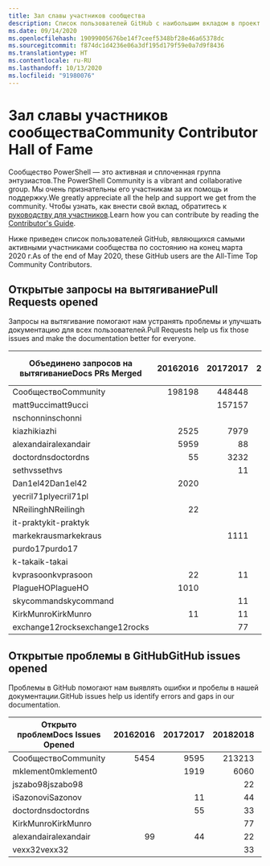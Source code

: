 ```yaml
---
title: Зал славы участников сообщества
description: Список пользователей GitHub с наибольшим вкладом в проект PowerShell-doc.
ms.date: 09/14/2020
ms.openlocfilehash: 19099005676be14f7ceef5348bf28e46a65378dc
ms.sourcegitcommit: f874dc1d4236e06a3df195d179f59e0a7d9f8436
ms.translationtype: HT
ms.contentlocale: ru-RU
ms.lasthandoff: 10/13/2020
ms.locfileid: "91980076"
---
```

# <a name="community-contributor-hall-of-fame"></a><span data-ttu-id="5f3d6-103">Зал славы участников сообщества</span><span class="sxs-lookup"><span data-stu-id="5f3d6-103">Community Contributor Hall of Fame</span></span>

<span data-ttu-id="5f3d6-104">Сообщество PowerShell — это активная и сплоченная группа энтузиастов.</span><span class="sxs-lookup"><span data-stu-id="5f3d6-104">The PowerShell Community is a vibrant and collaborative group.</span></span> <span data-ttu-id="5f3d6-105">Мы очень признательны его участникам за их помощь и поддержку.</span><span class="sxs-lookup"><span data-stu-id="5f3d6-105">We greatly appreciate all the help and support we get from the community.</span></span> <span data-ttu-id="5f3d6-106">Чтобы узнать, как внести свой вклад, обратитесь к [руководству для участников][contrib].</span><span class="sxs-lookup"><span data-stu-id="5f3d6-106">Learn how you can contribute by reading the [Contributor's Guide][contrib].</span></span>

<span data-ttu-id="5f3d6-107">Ниже приведен список пользователей GitHub, являющихся самыми активными участниками сообщества по состоянию на конец марта 2020 г.</span><span class="sxs-lookup"><span data-stu-id="5f3d6-107">As of the end of May 2020, these GitHub users are the All-Time Top Community Contributors.</span></span>

## <a name="pull-requests-opened"></a><span data-ttu-id="5f3d6-108">Открытые запросы на вытягивание</span><span class="sxs-lookup"><span data-stu-id="5f3d6-108">Pull Requests opened</span></span>

<span data-ttu-id="5f3d6-109">Запросы на вытягивание помогают нам устранять проблемы и улучшать документацию для всех пользователей.</span><span class="sxs-lookup"><span data-stu-id="5f3d6-109">Pull Requests help us fix those issues and make the documentation better for everyone.</span></span>

| <span data-ttu-id="5f3d6-110">Объединено запросов на вытягивание</span><span class="sxs-lookup"><span data-stu-id="5f3d6-110">Docs PRs Merged</span></span> | <span data-ttu-id="5f3d6-111">2016</span><span class="sxs-lookup"><span data-stu-id="5f3d6-111">2016</span></span> | <span data-ttu-id="5f3d6-112">2017</span><span class="sxs-lookup"><span data-stu-id="5f3d6-112">2017</span></span> | <span data-ttu-id="5f3d6-113">2018</span><span class="sxs-lookup"><span data-stu-id="5f3d6-113">2018</span></span> | <span data-ttu-id="5f3d6-114">2019</span><span class="sxs-lookup"><span data-stu-id="5f3d6-114">2019</span></span> | <span data-ttu-id="5f3d6-115">2020</span><span class="sxs-lookup"><span data-stu-id="5f3d6-115">2020</span></span> | <span data-ttu-id="5f3d6-116">Grand Total</span><span class="sxs-lookup"><span data-stu-id="5f3d6-116">Grand Total</span></span> |
| --------------- | ---: | ---: | ---: | ---: | ---: | ----------: |
| <span data-ttu-id="5f3d6-117">Сообщество</span><span class="sxs-lookup"><span data-stu-id="5f3d6-117">Community</span></span>       |  <span data-ttu-id="5f3d6-118">198</span><span class="sxs-lookup"><span data-stu-id="5f3d6-118">198</span></span> |  <span data-ttu-id="5f3d6-119">448</span><span class="sxs-lookup"><span data-stu-id="5f3d6-119">448</span></span> |  <span data-ttu-id="5f3d6-120">468</span><span class="sxs-lookup"><span data-stu-id="5f3d6-120">468</span></span> |  <span data-ttu-id="5f3d6-121">322</span><span class="sxs-lookup"><span data-stu-id="5f3d6-121">322</span></span> |  <span data-ttu-id="5f3d6-122">136</span><span class="sxs-lookup"><span data-stu-id="5f3d6-122">136</span></span> |        <span data-ttu-id="5f3d6-123">1575</span><span class="sxs-lookup"><span data-stu-id="5f3d6-123">1575</span></span> |
| <span data-ttu-id="5f3d6-124">matt9ucci</span><span class="sxs-lookup"><span data-stu-id="5f3d6-124">matt9ucci</span></span>       |      |  <span data-ttu-id="5f3d6-125">157</span><span class="sxs-lookup"><span data-stu-id="5f3d6-125">157</span></span> |   <span data-ttu-id="5f3d6-126">80</span><span class="sxs-lookup"><span data-stu-id="5f3d6-126">80</span></span> |   <span data-ttu-id="5f3d6-127">30</span><span class="sxs-lookup"><span data-stu-id="5f3d6-127">30</span></span> |      |         <span data-ttu-id="5f3d6-128">267</span><span class="sxs-lookup"><span data-stu-id="5f3d6-128">267</span></span> |
| <span data-ttu-id="5f3d6-129">nschonni</span><span class="sxs-lookup"><span data-stu-id="5f3d6-129">nschonni</span></span>        |      |      |   <span data-ttu-id="5f3d6-130">14</span><span class="sxs-lookup"><span data-stu-id="5f3d6-130">14</span></span> |  <span data-ttu-id="5f3d6-131">138</span><span class="sxs-lookup"><span data-stu-id="5f3d6-131">138</span></span> |   <span data-ttu-id="5f3d6-132">10</span><span class="sxs-lookup"><span data-stu-id="5f3d6-132">10</span></span> |         <span data-ttu-id="5f3d6-133">162</span><span class="sxs-lookup"><span data-stu-id="5f3d6-133">162</span></span> |
| <span data-ttu-id="5f3d6-134">kiazhi</span><span class="sxs-lookup"><span data-stu-id="5f3d6-134">kiazhi</span></span>          |   <span data-ttu-id="5f3d6-135">25</span><span class="sxs-lookup"><span data-stu-id="5f3d6-135">25</span></span> |   <span data-ttu-id="5f3d6-136">79</span><span class="sxs-lookup"><span data-stu-id="5f3d6-136">79</span></span> |   <span data-ttu-id="5f3d6-137">12</span><span class="sxs-lookup"><span data-stu-id="5f3d6-137">12</span></span> |      |      |         <span data-ttu-id="5f3d6-138">116</span><span class="sxs-lookup"><span data-stu-id="5f3d6-138">116</span></span> |
| <span data-ttu-id="5f3d6-139">alexandair</span><span class="sxs-lookup"><span data-stu-id="5f3d6-139">alexandair</span></span>      |   <span data-ttu-id="5f3d6-140">59</span><span class="sxs-lookup"><span data-stu-id="5f3d6-140">59</span></span> |    <span data-ttu-id="5f3d6-141">8</span><span class="sxs-lookup"><span data-stu-id="5f3d6-141">8</span></span> |   <span data-ttu-id="5f3d6-142">26</span><span class="sxs-lookup"><span data-stu-id="5f3d6-142">26</span></span> |    <span data-ttu-id="5f3d6-143">2</span><span class="sxs-lookup"><span data-stu-id="5f3d6-143">2</span></span> |    <span data-ttu-id="5f3d6-144">1</span><span class="sxs-lookup"><span data-stu-id="5f3d6-144">1</span></span> |          <span data-ttu-id="5f3d6-145">96</span><span class="sxs-lookup"><span data-stu-id="5f3d6-145">96</span></span> |
| <span data-ttu-id="5f3d6-146">doctordns</span><span class="sxs-lookup"><span data-stu-id="5f3d6-146">doctordns</span></span>       |    <span data-ttu-id="5f3d6-147">5</span><span class="sxs-lookup"><span data-stu-id="5f3d6-147">5</span></span> |   <span data-ttu-id="5f3d6-148">32</span><span class="sxs-lookup"><span data-stu-id="5f3d6-148">32</span></span> |   <span data-ttu-id="5f3d6-149">20</span><span class="sxs-lookup"><span data-stu-id="5f3d6-149">20</span></span> |    <span data-ttu-id="5f3d6-150">7</span><span class="sxs-lookup"><span data-stu-id="5f3d6-150">7</span></span> |    <span data-ttu-id="5f3d6-151">5</span><span class="sxs-lookup"><span data-stu-id="5f3d6-151">5</span></span> |          <span data-ttu-id="5f3d6-152">69</span><span class="sxs-lookup"><span data-stu-id="5f3d6-152">69</span></span> |
| <span data-ttu-id="5f3d6-153">sethvs</span><span class="sxs-lookup"><span data-stu-id="5f3d6-153">sethvs</span></span>          |      |    <span data-ttu-id="5f3d6-154">1</span><span class="sxs-lookup"><span data-stu-id="5f3d6-154">1</span></span> |   <span data-ttu-id="5f3d6-155">44</span><span class="sxs-lookup"><span data-stu-id="5f3d6-155">44</span></span> |      |   <span data-ttu-id="5f3d6-156">20</span><span class="sxs-lookup"><span data-stu-id="5f3d6-156">20</span></span> |          <span data-ttu-id="5f3d6-157">65</span><span class="sxs-lookup"><span data-stu-id="5f3d6-157">65</span></span> |
| <span data-ttu-id="5f3d6-158">Dan1el42</span><span class="sxs-lookup"><span data-stu-id="5f3d6-158">Dan1el42</span></span>        |   <span data-ttu-id="5f3d6-159">20</span><span class="sxs-lookup"><span data-stu-id="5f3d6-159">20</span></span> |      |      |      |      |          <span data-ttu-id="5f3d6-160">20</span><span class="sxs-lookup"><span data-stu-id="5f3d6-160">20</span></span> |
| <span data-ttu-id="5f3d6-161">yecril71pl</span><span class="sxs-lookup"><span data-stu-id="5f3d6-161">yecril71pl</span></span>      |      |      |      |      |   <span data-ttu-id="5f3d6-162">20</span><span class="sxs-lookup"><span data-stu-id="5f3d6-162">20</span></span> |          <span data-ttu-id="5f3d6-163">20</span><span class="sxs-lookup"><span data-stu-id="5f3d6-163">20</span></span> |
| <span data-ttu-id="5f3d6-164">NReilingh</span><span class="sxs-lookup"><span data-stu-id="5f3d6-164">NReilingh</span></span>       |    <span data-ttu-id="5f3d6-165">2</span><span class="sxs-lookup"><span data-stu-id="5f3d6-165">2</span></span> |      |   <span data-ttu-id="5f3d6-166">13</span><span class="sxs-lookup"><span data-stu-id="5f3d6-166">13</span></span> |    <span data-ttu-id="5f3d6-167">3</span><span class="sxs-lookup"><span data-stu-id="5f3d6-167">3</span></span> |      |          <span data-ttu-id="5f3d6-168">18</span><span class="sxs-lookup"><span data-stu-id="5f3d6-168">18</span></span> |
| <span data-ttu-id="5f3d6-169">it-praktyk</span><span class="sxs-lookup"><span data-stu-id="5f3d6-169">it-praktyk</span></span>      |      |      |   <span data-ttu-id="5f3d6-170">16</span><span class="sxs-lookup"><span data-stu-id="5f3d6-170">16</span></span> |    <span data-ttu-id="5f3d6-171">1</span><span class="sxs-lookup"><span data-stu-id="5f3d6-171">1</span></span> |      |          <span data-ttu-id="5f3d6-172">17</span><span class="sxs-lookup"><span data-stu-id="5f3d6-172">17</span></span> |
| <span data-ttu-id="5f3d6-173">markekraus</span><span class="sxs-lookup"><span data-stu-id="5f3d6-173">markekraus</span></span>      |      |   <span data-ttu-id="5f3d6-174">11</span><span class="sxs-lookup"><span data-stu-id="5f3d6-174">11</span></span> |    <span data-ttu-id="5f3d6-175">5</span><span class="sxs-lookup"><span data-stu-id="5f3d6-175">5</span></span> |      |      |          <span data-ttu-id="5f3d6-176">16</span><span class="sxs-lookup"><span data-stu-id="5f3d6-176">16</span></span> |
| <span data-ttu-id="5f3d6-177">purdo17</span><span class="sxs-lookup"><span data-stu-id="5f3d6-177">purdo17</span></span>         |      |      |   <span data-ttu-id="5f3d6-178">13</span><span class="sxs-lookup"><span data-stu-id="5f3d6-178">13</span></span> |      |      |          <span data-ttu-id="5f3d6-179">13</span><span class="sxs-lookup"><span data-stu-id="5f3d6-179">13</span></span> |
| <span data-ttu-id="5f3d6-180">k-takai</span><span class="sxs-lookup"><span data-stu-id="5f3d6-180">k-takai</span></span>         |      |      |    <span data-ttu-id="5f3d6-181">5</span><span class="sxs-lookup"><span data-stu-id="5f3d6-181">5</span></span> |    <span data-ttu-id="5f3d6-182">1</span><span class="sxs-lookup"><span data-stu-id="5f3d6-182">1</span></span> |    <span data-ttu-id="5f3d6-183">7</span><span class="sxs-lookup"><span data-stu-id="5f3d6-183">7</span></span> |          <span data-ttu-id="5f3d6-184">13</span><span class="sxs-lookup"><span data-stu-id="5f3d6-184">13</span></span> |
| <span data-ttu-id="5f3d6-185">kvprasoon</span><span class="sxs-lookup"><span data-stu-id="5f3d6-185">kvprasoon</span></span>       |    <span data-ttu-id="5f3d6-186">2</span><span class="sxs-lookup"><span data-stu-id="5f3d6-186">2</span></span> |    <span data-ttu-id="5f3d6-187">1</span><span class="sxs-lookup"><span data-stu-id="5f3d6-187">1</span></span> |    <span data-ttu-id="5f3d6-188">7</span><span class="sxs-lookup"><span data-stu-id="5f3d6-188">7</span></span> |    <span data-ttu-id="5f3d6-189">2</span><span class="sxs-lookup"><span data-stu-id="5f3d6-189">2</span></span> |    <span data-ttu-id="5f3d6-190">1</span><span class="sxs-lookup"><span data-stu-id="5f3d6-190">1</span></span> |          <span data-ttu-id="5f3d6-191">13</span><span class="sxs-lookup"><span data-stu-id="5f3d6-191">13</span></span> |
| <span data-ttu-id="5f3d6-192">PlagueHO</span><span class="sxs-lookup"><span data-stu-id="5f3d6-192">PlagueHO</span></span>        |   <span data-ttu-id="5f3d6-193">10</span><span class="sxs-lookup"><span data-stu-id="5f3d6-193">10</span></span> |      |      |    <span data-ttu-id="5f3d6-194">1</span><span class="sxs-lookup"><span data-stu-id="5f3d6-194">1</span></span> |      |          <span data-ttu-id="5f3d6-195">11</span><span class="sxs-lookup"><span data-stu-id="5f3d6-195">11</span></span> |
| <span data-ttu-id="5f3d6-196">skycommand</span><span class="sxs-lookup"><span data-stu-id="5f3d6-196">skycommand</span></span>      |      |    <span data-ttu-id="5f3d6-197">1</span><span class="sxs-lookup"><span data-stu-id="5f3d6-197">1</span></span> |    <span data-ttu-id="5f3d6-198">3</span><span class="sxs-lookup"><span data-stu-id="5f3d6-198">3</span></span> |    <span data-ttu-id="5f3d6-199">3</span><span class="sxs-lookup"><span data-stu-id="5f3d6-199">3</span></span> |    <span data-ttu-id="5f3d6-200">3</span><span class="sxs-lookup"><span data-stu-id="5f3d6-200">3</span></span> |          <span data-ttu-id="5f3d6-201">10</span><span class="sxs-lookup"><span data-stu-id="5f3d6-201">10</span></span> |
| <span data-ttu-id="5f3d6-202">KirkMunro</span><span class="sxs-lookup"><span data-stu-id="5f3d6-202">KirkMunro</span></span>       |    <span data-ttu-id="5f3d6-203">1</span><span class="sxs-lookup"><span data-stu-id="5f3d6-203">1</span></span> |    <span data-ttu-id="5f3d6-204">1</span><span class="sxs-lookup"><span data-stu-id="5f3d6-204">1</span></span> |    <span data-ttu-id="5f3d6-205">2</span><span class="sxs-lookup"><span data-stu-id="5f3d6-205">2</span></span> |    <span data-ttu-id="5f3d6-206">6</span><span class="sxs-lookup"><span data-stu-id="5f3d6-206">6</span></span> |      |          <span data-ttu-id="5f3d6-207">10</span><span class="sxs-lookup"><span data-stu-id="5f3d6-207">10</span></span> |
| <span data-ttu-id="5f3d6-208">exchange12rocks</span><span class="sxs-lookup"><span data-stu-id="5f3d6-208">exchange12rocks</span></span> |      |    <span data-ttu-id="5f3d6-209">7</span><span class="sxs-lookup"><span data-stu-id="5f3d6-209">7</span></span> |    <span data-ttu-id="5f3d6-210">3</span><span class="sxs-lookup"><span data-stu-id="5f3d6-210">3</span></span> |      |      |          <span data-ttu-id="5f3d6-211">10</span><span class="sxs-lookup"><span data-stu-id="5f3d6-211">10</span></span> |

## <a name="github-issues-opened"></a><span data-ttu-id="5f3d6-212">Открытые проблемы в GitHub</span><span class="sxs-lookup"><span data-stu-id="5f3d6-212">GitHub issues opened</span></span>

<span data-ttu-id="5f3d6-213">Проблемы в GitHub помогают нам выявлять ошибки и пробелы в нашей документации.</span><span class="sxs-lookup"><span data-stu-id="5f3d6-213">GitHub issues help us identify errors and gaps in our documentation.</span></span>

| <span data-ttu-id="5f3d6-214">Открыто проблем</span><span class="sxs-lookup"><span data-stu-id="5f3d6-214">Docs Issues Opened</span></span> | <span data-ttu-id="5f3d6-215">2016</span><span class="sxs-lookup"><span data-stu-id="5f3d6-215">2016</span></span> | <span data-ttu-id="5f3d6-216">2017</span><span class="sxs-lookup"><span data-stu-id="5f3d6-216">2017</span></span> | <span data-ttu-id="5f3d6-217">2018</span><span class="sxs-lookup"><span data-stu-id="5f3d6-217">2018</span></span> | <span data-ttu-id="5f3d6-218">2019</span><span class="sxs-lookup"><span data-stu-id="5f3d6-218">2019</span></span> | <span data-ttu-id="5f3d6-219">2020</span><span class="sxs-lookup"><span data-stu-id="5f3d6-219">2020</span></span> | <span data-ttu-id="5f3d6-220">Grand Total</span><span class="sxs-lookup"><span data-stu-id="5f3d6-220">Grand Total</span></span> |
| ------------------ | ---: | ---: | ---: | ---: | ---: | ----------: |
| <span data-ttu-id="5f3d6-221">Сообщество</span><span class="sxs-lookup"><span data-stu-id="5f3d6-221">Community</span></span>          |   <span data-ttu-id="5f3d6-222">54</span><span class="sxs-lookup"><span data-stu-id="5f3d6-222">54</span></span> |   <span data-ttu-id="5f3d6-223">95</span><span class="sxs-lookup"><span data-stu-id="5f3d6-223">95</span></span> |  <span data-ttu-id="5f3d6-224">213</span><span class="sxs-lookup"><span data-stu-id="5f3d6-224">213</span></span> |  <span data-ttu-id="5f3d6-225">575</span><span class="sxs-lookup"><span data-stu-id="5f3d6-225">575</span></span> |  <span data-ttu-id="5f3d6-226">464</span><span class="sxs-lookup"><span data-stu-id="5f3d6-226">464</span></span> |        <span data-ttu-id="5f3d6-227">1404</span><span class="sxs-lookup"><span data-stu-id="5f3d6-227">1404</span></span> |
| <span data-ttu-id="5f3d6-228">mklement0</span><span class="sxs-lookup"><span data-stu-id="5f3d6-228">mklement0</span></span>          |      |   <span data-ttu-id="5f3d6-229">19</span><span class="sxs-lookup"><span data-stu-id="5f3d6-229">19</span></span> |   <span data-ttu-id="5f3d6-230">60</span><span class="sxs-lookup"><span data-stu-id="5f3d6-230">60</span></span> |   <span data-ttu-id="5f3d6-231">56</span><span class="sxs-lookup"><span data-stu-id="5f3d6-231">56</span></span> |   <span data-ttu-id="5f3d6-232">56</span><span class="sxs-lookup"><span data-stu-id="5f3d6-232">56</span></span> |         <span data-ttu-id="5f3d6-233">191</span><span class="sxs-lookup"><span data-stu-id="5f3d6-233">191</span></span> |
| <span data-ttu-id="5f3d6-234">jszabo98</span><span class="sxs-lookup"><span data-stu-id="5f3d6-234">jszabo98</span></span>           |      |      |    <span data-ttu-id="5f3d6-235">2</span><span class="sxs-lookup"><span data-stu-id="5f3d6-235">2</span></span> |   <span data-ttu-id="5f3d6-236">15</span><span class="sxs-lookup"><span data-stu-id="5f3d6-236">15</span></span> |    <span data-ttu-id="5f3d6-237">6</span><span class="sxs-lookup"><span data-stu-id="5f3d6-237">6</span></span> |          <span data-ttu-id="5f3d6-238">23</span><span class="sxs-lookup"><span data-stu-id="5f3d6-238">23</span></span> |
| <span data-ttu-id="5f3d6-239">iSazonov</span><span class="sxs-lookup"><span data-stu-id="5f3d6-239">iSazonov</span></span>           |      |    <span data-ttu-id="5f3d6-240">1</span><span class="sxs-lookup"><span data-stu-id="5f3d6-240">1</span></span> |    <span data-ttu-id="5f3d6-241">4</span><span class="sxs-lookup"><span data-stu-id="5f3d6-241">4</span></span> |   <span data-ttu-id="5f3d6-242">10</span><span class="sxs-lookup"><span data-stu-id="5f3d6-242">10</span></span> |    <span data-ttu-id="5f3d6-243">7</span><span class="sxs-lookup"><span data-stu-id="5f3d6-243">7</span></span> |          <span data-ttu-id="5f3d6-244">22</span><span class="sxs-lookup"><span data-stu-id="5f3d6-244">22</span></span> |
| <span data-ttu-id="5f3d6-245">doctordns</span><span class="sxs-lookup"><span data-stu-id="5f3d6-245">doctordns</span></span>          |      |    <span data-ttu-id="5f3d6-246">5</span><span class="sxs-lookup"><span data-stu-id="5f3d6-246">5</span></span> |    <span data-ttu-id="5f3d6-247">3</span><span class="sxs-lookup"><span data-stu-id="5f3d6-247">3</span></span> |    <span data-ttu-id="5f3d6-248">5</span><span class="sxs-lookup"><span data-stu-id="5f3d6-248">5</span></span> |    <span data-ttu-id="5f3d6-249">4</span><span class="sxs-lookup"><span data-stu-id="5f3d6-249">4</span></span> |          <span data-ttu-id="5f3d6-250">17</span><span class="sxs-lookup"><span data-stu-id="5f3d6-250">17</span></span> |
| <span data-ttu-id="5f3d6-251">KirkMunro</span><span class="sxs-lookup"><span data-stu-id="5f3d6-251">KirkMunro</span></span>          |      |      |    <span data-ttu-id="5f3d6-252">7</span><span class="sxs-lookup"><span data-stu-id="5f3d6-252">7</span></span> |    <span data-ttu-id="5f3d6-253">7</span><span class="sxs-lookup"><span data-stu-id="5f3d6-253">7</span></span> |    <span data-ttu-id="5f3d6-254">1</span><span class="sxs-lookup"><span data-stu-id="5f3d6-254">1</span></span> |          <span data-ttu-id="5f3d6-255">15</span><span class="sxs-lookup"><span data-stu-id="5f3d6-255">15</span></span> |
| <span data-ttu-id="5f3d6-256">alexandair</span><span class="sxs-lookup"><span data-stu-id="5f3d6-256">alexandair</span></span>         |    <span data-ttu-id="5f3d6-257">9</span><span class="sxs-lookup"><span data-stu-id="5f3d6-257">9</span></span> |    <span data-ttu-id="5f3d6-258">4</span><span class="sxs-lookup"><span data-stu-id="5f3d6-258">4</span></span> |    <span data-ttu-id="5f3d6-259">2</span><span class="sxs-lookup"><span data-stu-id="5f3d6-259">2</span></span> |      |      |          <span data-ttu-id="5f3d6-260">15</span><span class="sxs-lookup"><span data-stu-id="5f3d6-260">15</span></span> |
| <span data-ttu-id="5f3d6-261">vexx32</span><span class="sxs-lookup"><span data-stu-id="5f3d6-261">vexx32</span></span>             |      |      |    <span data-ttu-id="5f3d6-262">3</span><span class="sxs-lookup"><span data-stu-id="5f3d6-262">3</span></span> |   <span data-ttu-id="5f3d6-263">11</span><span class="sxs-lookup"><span data-stu-id="5f3d6-263">11</span></span> |      |          <span data-ttu-id="5f3d6-264">14</span><span class="sxs-lookup"><span data-stu-id="5f3d6-264">14</span></span> |

<!-- Link references -->
[contrib]: contributing/overview.md
